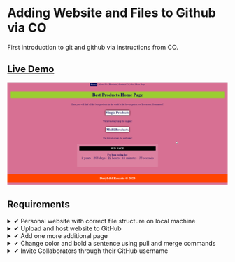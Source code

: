 # Adding Website and Files to Github via CO
First introduction to git and github via instructions from CO.

## <a href="https://daryldelrosario.github.io/co-usegithub_pro-five/">Live Demo</a>

<kbd><a href="https://daryldelrosario.github.io/co-usegithub_pro-five/"><img src="./media/co_pro-five_ld.gif" alt="live demo gif"></a></kbd>

## Requirements
<details>
    <summary>&#10004; Personal website with correct file structure on local machine</summary>

- [x] one index.html page
    - contains meta tags and all HTML documents linked appropriately
- [x] three other pages linked
    - about-us.html
    - contact-us.html
    - products.html
    <details>
    <summary>EXTENDED</summary>

    - single-products.html
    - multiple-products.html
    </details>

- [x] one css and one optional javascript file
    - main.css
    - main.js
</details>

<details>
    <summary>&#10004; Upload and host website to GitHub</summary>

- <a href="https://daryldelrosario.github.io/co-usegithub_pro-five/">Live Demo deployed via Github</a>
</details>

<details>
    <summary>&#10004; Add one more additional page</summary>

- one-more.html
</details>

<details>
    <summary>&#10004; Change color and bold a sentence using pull and merge commands</summary>

- First paragraph underneath H1 tag "This is One More Page"
- <a href="https://github.com/daryldelrosario/co-usegithub_pro-five/pull/1">Merged and Pulled via GitHub</a>
</details>

<details>
    <summary>&#10004; Invite Collaborators through their GitHub username</summary>

- Invited TA <a href="https://github.com/uzairdanish">@uzairdanish</a>
</details>
